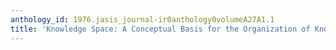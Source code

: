 ```yaml
---
anthology_id: 1976.jasis_journal-ir0anthology0volumeA27A1.1
title: 'Knowledge Space: A Conceptual Basis for the Organization of Knowledge'
---
```

